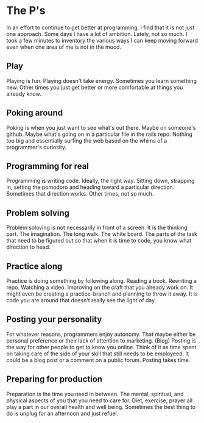 # The P's

In an effort to continue to get better at programming, I find that it is not just one approach. Some days I have a lot of ambition. Lately, not so much. I took a few minutes to inventory the various ways I can keep moving forward even when one area of me is not in the mood.

## Play

Playing is fun. Playing doesn't take energy. Sometimes you learn something new. Other times you just get better or more comfortable at things you already know.

## Poking around

Poking is when you just want to see what's out there. Maybe on someone's github. Maybe what's going on in a particular file in the rails repo. Nothing too big and essentially surfing the web based on the whims of a programmer's curiosity.

## Programming for real

Programming is writing code. Ideally, the right way. Sitting down, strapping in, setting the pomodoro and heading toward a particular direction. Sometimes that direction works. Other times, not so much.

## Problem solving

Problem soloving is not necessarily in front of a screen. It is the thinking part. The imagination. The long walk. The white board. The parts of the task that need to be figured out so that when it is time to code, you know what direction to head.

## Practice along

Practice is doing something by following along. Reading a book. Rewriting a repo. Watching a video. Improving on the craft that you already work on. It might even be creating a practice-branch and planning to throw it away. It is code you are around that doesn't really see the light of day.

## Posting your personality

For whatever reasons, programmers enjoy autonomy. That maybe either be personal preference or their lack of attention to marketing. (Blog) Posting is the way for other people to get to know you online. Think of it as time spent on taking care of the side of your skill that still needs to be employeed. It could be a blog post or a comment on a public forum. Posting takes time.

## Preparing for production

Preparation is the time you need in between. The mental, spiritual, and physical aspects of you that you need to care for. Diet, exercise, prayer all play a part in our overall health and well being. Sometimes the best thing to do is unplug for an afternoon and just refuel.
